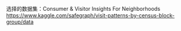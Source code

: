 选择的数据集：Consumer & Visitor Insights For Neighborhoods https://www.kaggle.com/safegraph/visit-patterns-by-census-block-group/data
